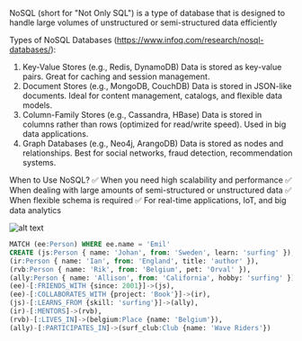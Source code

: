 NoSQL (short for "Not Only SQL") is a type of database that is designed to handle large volumes of unstructured or semi-structured data efficiently

Types of NoSQL Databases (https://www.infoq.com/research/nosql-databases/):
1. Key-Value Stores (e.g., Redis, DynamoDB)
Data is stored as key-value pairs.
Great for caching and session management.
2. Document Stores (e.g., MongoDB, CouchDB)
Data is stored in JSON-like documents.
Ideal for content management, catalogs, and flexible data models.
3. Column-Family Stores (e.g., Cassandra, HBase)
Data is stored in columns rather than rows (optimized for read/write speed).
Used in big data applications.
4. Graph Databases (e.g., Neo4j, ArangoDB)
Data is stored as nodes and relationships.
Best for social networks, fraud detection, recommendation systems.

When to Use NoSQL?
✅ When you need high scalability and performance
✅ When dealing with large amounts of semi-structured or unstructured data
✅ When flexible schema is required
✅ For real-time applications, IoT, and big data analytics

![alt text](image.png)


~~~sql
MATCH (ee:Person) WHERE ee.name = 'Emil'
CREATE (js:Person { name: 'Johan', from: 'Sweden', learn: 'surfing' }),
(ir:Person { name: 'Ian', from: 'England', title: 'author' }),
(rvb:Person { name: 'Rik', from: 'Belgium', pet: 'Orval' }),
(ally:Person { name: 'Allison', from: 'California', hobby: 'surfing' }),
(ee)-[:FRIENDS_WITH {since: 2001}]->(js),
(ee)-[:COLLABORATES_WITH {project: 'Book'}]->(ir),
(js)-[:LEARNS_FROM {skill: 'surfing'}]->(ally),
(ir)-[:MENTORS]->(rvb),
(rvb)-[:LIVES_IN]->(belgium:Place {name: 'Belgium'}),
(ally)-[:PARTICIPATES_IN]->(surf_club:Club {name: 'Wave Riders'})
~~~
